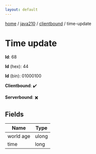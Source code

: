 ```yaml
---
layout: default
---
```


[home](/)  /  [java210](/protocol/java210)  /  [clientbound](/protocol/java210/clientbound)  /  time-update

# Time update

**Id**: 68

**Id** (hex): 44

**Id** (bin): 01000100

**Clientbound**: ✔️

**Serverbound**: ✖️

## Fields

Name | Type
---|---
world age | ulong
time | long

